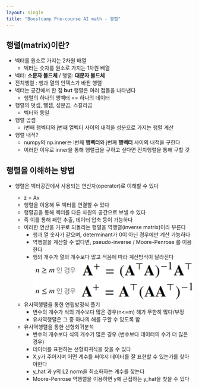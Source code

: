 ```yaml
---
layout: single
title: "Boostcamp Pre-course AI math - 행렬"
---
```

## 행렬(matrix)이란?

- 벡터를 원소로 가지는 2차원 배열
  - 벡터는 숫자를 원소로 가지는 1차원 배열
- 벡터: **소문자 볼드체** / 행렬: **대문자 볼드체**
- 전치행렬 : 행과 열의 인덱스가 바뀐 행렬
- 벡터는 공간에서 한 점 **but** 행렬은 여러 점들을 나타낸다
  - 행렬의 하나의 행벡터 == 하나의 데이터
- 행렬의 덧셈, 뺄셈, 성분곱, 스칼라곱
  - 벡터와 동일
- 행렬 곱셈
  - i번째 행벡터와 j번째 열벡터 사이의 내적을 성분으로 가지는 행렬 계산
- 행렬 내적?
  - numpy의 np.inner는 i번째 **행벡터**와 j번째 **행벡터** 사이의 내적을 구한다
  - 이러한 이유로 inner을 통해 행렬곱을 구하고 싶다면 전치행렬을 통해 구할 것

## 행렬을 이해하는 방법

- 행렬은 벡터공간에서 사용되는 연산자(operator)로 이해할 수 있다

  - z = Ax
  - 행렬을 이용해 두 벡터를 연결할 수 있다
  - 행렬곱을 통해 벡터를 다른 차원의 공간으로 보낼 수 있다
  - 즉 이를 통해 패턴 추출, 데이터 압축 등이 가능하다
  - 이러한 연산을 거꾸로 되돌리는 행렬을 역행렬(inverse matrix)이라 부른다
    - 행과 열 숫자가 같으며, determinant가 0이 아닌 경우에만 계산 가능하다
    - 역행렬을 계산할 수 없다면, pseudo-inverse / Moore-Penrose 를 이용한다
    - 행의 개수가 열의 개수보다 많고 적음에 따라 계산방식이 달라진다![jpg](/assets/images/2022-01-09/20220109_154649.jpg)
  - 유사역행렬을 통한 연립방정식 풀기
    - 변수의 개수가 식의 개수보다 많은 경우(n<=m) 해가 무한히 많다/부정
    - 유사역행렬은 그 중 하나의 해를 구할 수 있도록 함
  - 유사역행렬을 통한 선형회귀분석
    - 변수의 개수보다 식의 개수가 많은 경우 (변수보다 데이터의 수가 더 많은 경우)
    - 데이터를 표현하는 선형회귀식을 찾을 수 있다
    - X,y가 주어지며 어떤 계수를 써야지 데이터를 잘 표현할 수 있는가를 찾아야한다
    - y_hat 과 y의 L2 norm을 최소화하는 계수를 찾는다
    - Moore-Penrose 역행렬을 이용하면 y에 근접하는 y_hat을 찾을 수 있다

  
